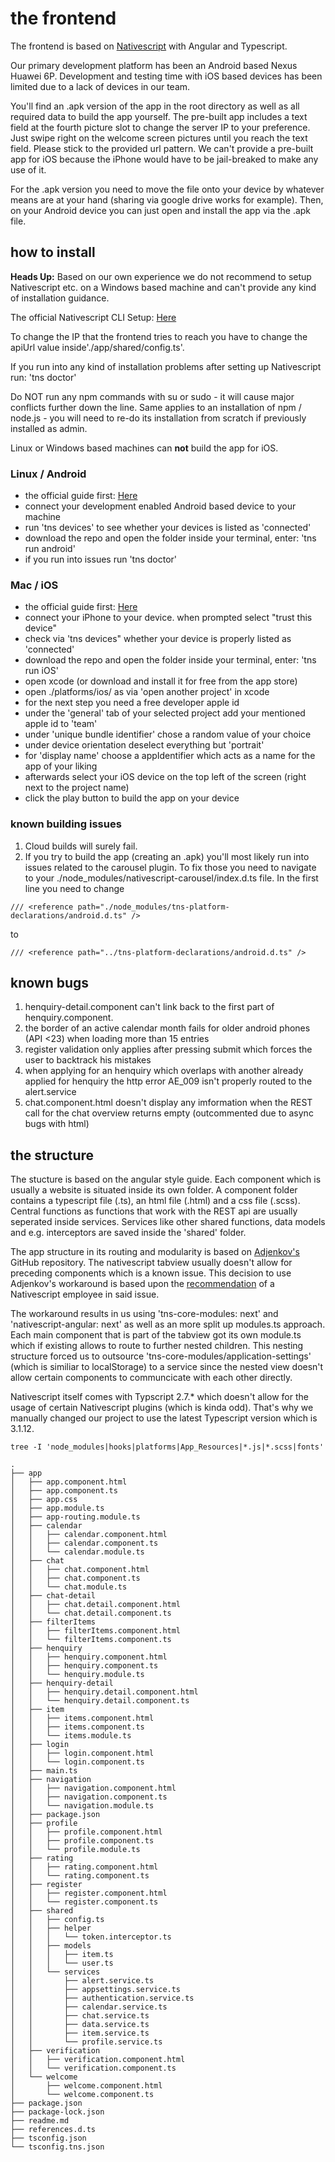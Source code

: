 # the frontend 

The frontend is based on [Nativescript](https://www.nativescript.org/nativescript-is-how-you-build-native-mobile-apps-with-angular) with Angular and Typescript. 

Our primary development platform has been an Android based Nexus Huawei 6P. Development and testing time with iOS based devices has been limited due to a lack of devices in our team. 

You'll find an .apk version of the app in the root directory as well as all required data to build the app yourself.
The pre-built app includes a text field at the fourth picture slot to change the server IP to your preference. Just swipe right on the welcome screen pictures until you reach the text field. Please stick to the provided url pattern. We can't provide a pre-built app for iOS because the iPhone would have to be jail-breaked to make any use of it.

For the .apk version you need to move the file onto your device by whatever means are at your hand (sharing via google drive works for example). Then, on your Android device you can just open and install the app via the .apk file. 

## how to install

**Heads Up:** Based on our own experience we do not recommend to setup Nativescript etc. on a Windows based machine and can't provide any kind of installation guidance.

The official Nativescript CLI Setup: [Here](https://docs.nativescript.org/start/quick-setup)

To change the IP that the frontend tries to reach you have to change the apiUrl value inside'./app/shared/config.ts'. 

If you run into any kind of installation problems after setting up Nativescript run: 'tns doctor'

Do NOT run any npm commands with su or sudo - it will cause major conflicts further down the line. Same applies to an installation of npm / node.js - you will need to re-do its installation from scratch if previously installed as admin.

Linux or Windows based machines can **not** build the app for iOS.

### Linux / Android
- the official guide first: [Here](https://docs.nativescript.org/start/ns-setup-linux)
- connect your development enabled Android based device to your machine 
- run 'tns devices' to see whether your devices is listed as 'connected'
- download the repo and open the folder inside your terminal, enter: 'tns run android'
- if you run into issues run 'tns doctor'

### Mac / iOS
- the official guide first: [Here](https://docs.nativescript.org/start/ns-setup-os-x)
- connect your iPhone to your device. when prompted select "trust this device"
- check via 'tns devices" whether your device is properly listed as 'connected'
- download the repo and open the folder inside your terminal, enter: 'tns run iOS'
- open xcode (or download and install it for free from the app store)
- open ./platforms/ios/ as via 'open another project' in xcode
- for the next step you need a free developer apple id
- under the 'general' tab of your selected project add your mentioned apple id to 'team'
- under 'unique bundle identifier' chose a random value of your choice
- under device orientation deselect everything but 'portrait'
- for 'display name' choose a appIdentifier which acts as a name for the app of your liking
- afterwards select your iOS device on the top left of the screen (right next to the project name)
- click the play button to build the app on your device

### known building issues

1. Cloud builds will surely fail.
2. If you try to build the app (creating an .apk) you'll most likely run into issues related to the carousel plugin. To fix those you need to navigate to your ./node_modules/nativescript-carousel/index.d.ts file. In the first line you need to change

`/// <reference path="./node_modules/tns-platform-declarations/android.d.ts" />`

to

`/// <reference path="../tns-platform-declarations/android.d.ts" />`

## known bugs

1. henquiry-detail.component can't link back to the first part of henquiry.component. 
2. the border of an active calendar month fails for older android phones (API <23) when loading more than 15 entries
3. register validation only applies after pressing submit which forces the user to backtrack his mistakes
4. when applying for an henquiry which overlaps with another already applied for henquiry the http error AE_009 isn't properly routed to the alert.service
5. chat.component.html doesn't display any imformation when the REST call for the chat overview returns empty (outcommented due to async bugs with html)

## the structure

The stucture is based on the angular style guide. Each component which is usually a website is situated inside its own folder. A component folder contains a typescript file (.ts), an html file (.html) and a css file (.scss). Central functions as functions that work with the REST api are usually seperated inside services. Services like other shared functions, data models and e.g. interceptors are saved inside the 'shared' folder. 

The app structure in its routing and modularity is based on [Adjenkov's](https://github.com/ADjenkov/login-tabs-ng) GitHub repository. The nativescript tabview usually doesn't allow for preceding components which is a known issue. This decision to use Adjenkov's workaround is based upon the [recommendation](https://github.com/NativeScript/nativescript-angular/issues/1351#issuecomment-442052212) of a Nativescript employee in said issue.

The workaround results in us using 'tns-core-modules: next' and 'nativescript-angular: next' as well as an more split up modules.ts approach. Each main component that is part of the tabview got its own module.ts which if existing allows to route to further nested children. This nesting structure forced us to outsource 'tns-core-modules/application-settings' (which is similiar to localStorage) to a service since the nested view doesn't allow certain components to communcicate with each other directly.

Nativescript itself comes with Typscript 2.7.* which doesn't allow for the usage of certain Nativescript plugins (which is kinda odd). That's why we manually changed our project to use the latest Typescript version which is 3.1.12.

`tree -I 'node_modules|hooks|platforms|App_Resources|*.js|*.scss|fonts'`
```
.
├── app
│   ├── app.component.html
│   ├── app.component.ts
│   ├── app.css
│   ├── app.module.ts
│   ├── app-routing.module.ts
│   ├── calendar
│   │   ├── calendar.component.html
│   │   ├── calendar.component.ts
│   │   └── calendar.module.ts
│   ├── chat
│   │   ├── chat.component.html
│   │   ├── chat.component.ts
│   │   └── chat.module.ts
│   ├── chat-detail
│   │   ├── chat.detail.component.html
│   │   └── chat.detail.component.ts
│   ├── filterItems
│   │   ├── filterItems.component.html
│   │   └── filterItems.component.ts
│   ├── henquiry
│   │   ├── henquiry.component.html
│   │   ├── henquiry.component.ts
│   │   └── henquiry.module.ts
│   ├── henquiry-detail
│   │   ├── henquiry.detail.component.html
│   │   └── henquiry.detail.component.ts
│   ├── item
│   │   ├── items.component.html
│   │   ├── items.component.ts
│   │   └── items.module.ts
│   ├── login
│   │   ├── login.component.html
│   │   └── login.component.ts
│   ├── main.ts
│   ├── navigation
│   │   ├── navigation.component.html
│   │   ├── navigation.component.ts
│   │   └── navigation.module.ts
│   ├── package.json
│   ├── profile
│   │   ├── profile.component.html
│   │   ├── profile.component.ts
│   │   └── profile.module.ts
│   ├── rating
│   │   ├── rating.component.html
│   │   └── rating.component.ts
│   ├── register
│   │   ├── register.component.html
│   │   └── register.component.ts
│   ├── shared
│   │   ├── config.ts
│   │   ├── helper
│   │   │   └── token.interceptor.ts
│   │   ├── models
│   │   │   ├── item.ts
│   │   │   └── user.ts
│   │   └── services
│   │       ├── alert.service.ts
│   │       ├── appsettings.service.ts
│   │       ├── authentication.service.ts
│   │       ├── calendar.service.ts
│   │       ├── chat.service.ts
│   │       ├── data.service.ts
│   │       ├── item.service.ts
│   │       └── profile.service.ts
│   ├── verification
│   │   ├── verification.component.html
│   │   └── verification.component.ts
│   └── welcome
│       ├── welcome.component.html
│       └── welcome.component.ts
├── package.json
├── package-lock.json
├── readme.md
├── references.d.ts
├── tsconfig.json
└── tsconfig.tns.json
```
